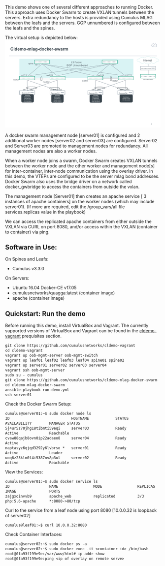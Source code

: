 This demo shows one of several different approaches to running Docker. This approach uses Docker Swarm to create VXLAN tunnels between the servers.   Extra redundancy to the hosts is provided using Cumulus MLAG between the leafs and the servers.  GGP unnumbered is configured between the leafs and the spines. 

The virtual setup is depicted below:
![Virtual  Demo Topology](https://github.com/CumulusNetworks/cldemo-mlag-docker-swarm/blob/master/cldemo-mlag-docker-swarm.png)

A docker swarm management node [server01] is configured and 2 additional worker nodes [server02 and server03] are configured. Server02 and Server03 are promoted to management nodes for redundancy.  All management nodes are also a worker nodes. 

When a worker node joins a swarm, Docker Swarm creates VXLAN tunnels between the worker node and the other worker and management node[s] for inter-container, inter-node communication using the overlay driver.  In this demo, the VTEPs are configured to be the server mlag bond addresses.  Docker Swarm also uses the bridge driver on a network called docker_gwbridge to access the containers from outside the vxlan.  

The management node [Server01] then creates an apache service [ 3 instances of apache containers] on the worker nodes (which may include server01). (If more are required, edit the /group_vars/all file services.replicas value in the playbook)

We can access the replicated apache containers from either outside the VXLAN via CURL on port 8080, and/or access within the VXLAN (container to container) via ping. 

Software in Use:
----------------

On Spines and Leafs:

 - Cumulus v3.3.0

On Servers:

 - Ubuntu 16.04 Docker-CE v17.05 
 - cumulusnetworks/quagga:latest (container image)
 - apache (container image)
  

Quickstart: Run the demo
------------------------

Before running this demo, install VirtualBox and Vagrant. The currently supported versions of VirtualBox and Vagrant can be found in the [cldemo-vagrant](https://github.com/CumulusNetworks/cldemo-vagrant) prequisites section.
 

    git clone https://github.com/cumulusnetworks/cldemo-vagrant
    cd cldemo-vagrant
    vagrant up oob-mgmt-server oob-mgmt-switch
    vagrant up leaf01 leaf02 leaf03 leaf04 spine01 spine02
    vagrant up server01 server02 server03 server04
    vagrant ssh oob-mgmt-server
    sudo su - cumulus
    git clone https://github.com/cumulusnetworks/cldemo-mlag-docker-swarm
    cd cldemo-mlag-docker-swarm
    ansible-playbook run-demo.yml
    ssh server01
    
    
Check the Docker Swarm Setup:

    cumulus@server01:~$ sudo docker node ls
    ID                            HOSTNAME            STATUS              AVAILABILITY        MANAGER STATUS
    5j4ur5z70jhg18tibmti59eqi     server03            Ready               Active              Reachable
    cvaw88qajb8ovn0ip22adaeo8     server04            Ready               Active              
    naptasyz6qjqd3292y6lvbrso *   server01            Ready               Active              Leader
    uoq6z23klm0l4i5387nv8p3ul     server02            Ready               Active              Reachable

    


View the Services:

    cumulus@server01:~$ sudo docker service ls
    ID                  NAME                MODE                REPLICAS            IMAGE               PORTS 
    zajgxoinvvb9        apache_web          replicated          3/3                 php:5.6-apache      *:8080->80/tcp
    

Curl to the service from a leaf node using port 8080 [10.0.0.32 is loopback of server02]

    cumulus@leaf01:~$ curl 10.0.0.32:8080
    

Check Container Interfaces:

    cumulus@server02:~$ sudo docker ps -a
    cumulus@server02:~$ sudo docker exec -it <container id> /bin/bash
    root@0fa93f199e9e:/var/www/html# ip addr show
    root@0fa93f199e9e:ping <ip of overlay on remote serve>
    




